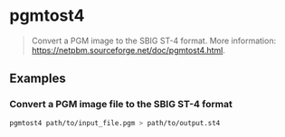 # pgmtost4

> Convert a PGM image to the SBIG ST-4 format. More information: <https://netpbm.sourceforge.net/doc/pgmtost4.html>.

## Examples

### Convert a PGM image file to the SBIG ST-4 format

```bash
pgmtost4 path/to/input_file.pgm > path/to/output.st4
```
